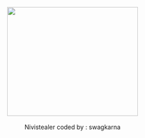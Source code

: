 <p align="center">
      <img src="https://wallpapercave.com/uwp/uwp4759157.png" height="250px" width="300px" ></img>
      <br><br>
      Nivistealer coded by : swagkarna
 </p>
